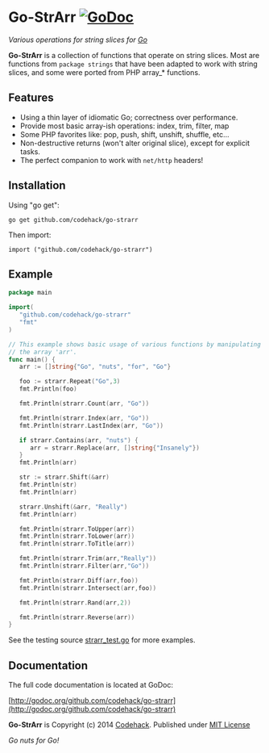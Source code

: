 # Go-StrArr [![GoDoc](https://godoc.org/github.com/codehack/go-strarr?status.png)](https://godoc.org/github.com/codehack/go-strarr)

*Various operations for string slices for [Go](http://golang.org)*

**Go-StrArr** is a collection of functions that operate on string slices. Most are functions from `package strings` that have been adapted to work with string slices, and some were ported from PHP array_* functions.


## Features

- Using a thin layer of idiomatic Go; correctness over performance.
- Provide most basic array-ish operations: index, trim, filter, map
- Some PHP favorites like: pop, push, shift, unshift, shuffle, etc...
- Non-destructive returns (won't alter original slice), except for explicit tasks.
- The perfect companion to work with `net/http` headers!

## Installation

Using "go get":

	go get github.com/codehack/go-strarr

Then import:

	import ("github.com/codehack/go-strarr")

## Example

``` go
package main

import(
   "github.com/codehack/go-strarr"
   "fmt"
)

// This example shows basic usage of various functions by manipulating
// the array 'arr'.
func main() {
   arr := []string{"Go", "nuts", "for", "Go"}

   foo := strarr.Repeat("Go",3)
   fmt.Println(foo)

   fmt.Println(strarr.Count(arr, "Go"))

   fmt.Println(strarr.Index(arr, "Go"))
   fmt.Println(strarr.LastIndex(arr, "Go"))

   if strarr.Contains(arr, "nuts") {
      arr = strarr.Replace(arr, []string{"Insanely"})
   }
   fmt.Println(arr)

   str := strarr.Shift(&arr)
   fmt.Println(str)
   fmt.Println(arr)

   strarr.Unshift(&arr, "Really")
   fmt.Println(arr)

   fmt.Println(strarr.ToUpper(arr))
   fmt.Println(strarr.ToLower(arr))
   fmt.Println(strarr.ToTitle(arr))

   fmt.Println(strarr.Trim(arr,"Really"))
   fmt.Println(strarr.Filter(arr,"Go"))

   fmt.Println(strarr.Diff(arr,foo))
   fmt.Println(strarr.Intersect(arr,foo))

   fmt.Println(strarr.Rand(arr,2))

   fmt.Println(strarr.Reverse(arr))
}

```

See the testing source [strarr_test.go](https://github.com/codehack/go-strarr/blob/master/strarr_test.go) for more examples.

## Documentation

The full code documentation is located at GoDoc:

[http://godoc.org/github.com/codehack/go-strarr](http://godoc.org/github.com/codehack/go-strarr)

**Go-StrArr** is Copyright (c) 2014 [Codehack](http://codehack.com).
Published under [MIT License](https://raw.githubusercontent.com/codehack/go-strarr/master/LICENSE)

_Go nuts for Go!_

